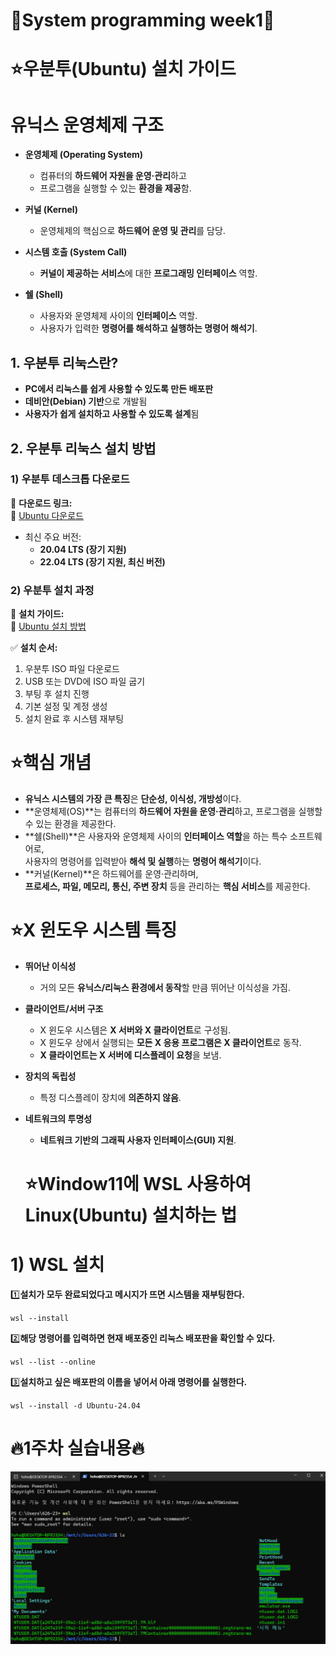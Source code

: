 # 🔅System programming week1🔅
# **⭐우분투(Ubuntu) 설치 가이드**
# **유닉스 운영체제 구조**

- **운영체제 (Operating System)**
  - 컴퓨터의 **하드웨어 자원을 운영·관리**하고  
  - 프로그램을 실행할 수 있는 **환경을 제공**함.

- **커널 (Kernel)**
  - 운영체제의 핵심으로 **하드웨어 운영 및 관리**를 담당.

- **시스템 호출 (System Call)**
  - **커널이 제공하는 서비스**에 대한 **프로그래밍 인터페이스** 역할.

- **쉘 (Shell)**
  - 사용자와 운영체제 사이의 **인터페이스** 역할.  
  - 사용자가 입력한 **명령어를 해석하고 실행하는 명령어 해석기**.

## **1. 우분투 리눅스란?**
- **PC에서 리눅스를 쉽게 사용할 수 있도록 만든 배포판**
- **데비안(Debian) 기반**으로 개발됨
- **사용자가 쉽게 설치하고 사용할 수 있도록 설계**됨

## **2. 우분투 리눅스 설치 방법**

### **1) 우분투 데스크톱 다운로드**
📌 **다운로드 링크:**  
🔗 [Ubuntu 다운로드](https://www.ubuntu.com/download/desktop)

- 최신 주요 버전:
  - **20.04 LTS (장기 지원)**
  - **22.04 LTS (장기 지원, 최신 버전)**

### **2) 우분투 설치 과정**
📌 **설치 가이드:**  
🔗 [Ubuntu 설치 방법](https://www.ubuntu.com/download/desktop/install-ubuntu-desktop)

✅ **설치 순서:**
1. 우분투 ISO 파일 다운로드
2. USB 또는 DVD에 ISO 파일 굽기
3. 부팅 후 설치 진행
4. 기본 설정 및 계정 생성
5. 설치 완료 후 시스템 재부팅

# **⭐핵심 개념**

- **유닉스 시스템의 가장 큰 특징**은 **단순성, 이식성, 개방성**이다.
- **운영체제(OS)**는 컴퓨터의 **하드웨어 자원을 운영·관리**하고, 프로그램을 실행할 수 있는 환경을 제공한다.
- **쉘(Shell)**은 사용자와 운영체제 사이의 **인터페이스 역할**을 하는 특수 소프트웨어로,  
  사용자의 명령어를 입력받아 **해석 및 실행**하는 **명령어 해석기**이다.
- **커널(Kernel)**은 하드웨어를 운영·관리하며,  
  **프로세스, 파일, 메모리, 통신, 주변 장치** 등을 관리하는 **핵심 서비스**를 제공한다.

# **⭐X 윈도우 시스템 특징**

- **뛰어난 이식성**
  - 거의 모든 **유닉스/리눅스 환경에서 동작**할 만큼 뛰어난 이식성을 가짐.

- **클라이언트/서버 구조**
  - X 윈도우 시스템은 **X 서버와 X 클라이언트**로 구성됨.
  - X 윈도우 상에서 실행되는 **모든 X 응용 프로그램은 X 클라이언트**로 동작.
  - **X 클라이언트는 X 서버에 디스플레이 요청**을 보냄.

- **장치의 독립성**
  - 특정 디스플레이 장치에 **의존하지 않음**.

- **네트워크의 투명성**
  - **네트워크 기반의 그래픽 사용자 인터페이스(GUI) 지원**.

  # **⭐Window11에 WSL 사용하여 Linux(Ubuntu) 설치하는 법**

# **1) WSL 설치**
  1️⃣**설치가 모두 완료되었다고 메시지가 뜨면 시스템을 재부팅한다.**
  
   `wsl --install`
   
  2️⃣**해당 명령어를 입력하면 현재 배포중인 리눅스 배포판을 확인할 수 있다.**

   `wsl --list --online`

  3️⃣**설치하고 싶은 배포판의 이름을 넣어서 아래 명령어를 실행한다.**
  
  `wsl --install -d Ubuntu-24.04`

 
 # **🔥1주차 실습내용🔥**
![실습이미지](week1.png)

